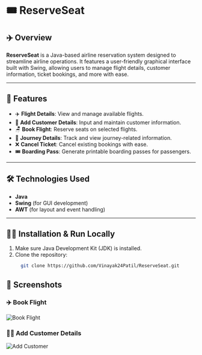 # 🎟️ ReserveSeat

## ✈️ Overview  
**ReserveSeat** is a Java-based airline reservation system designed to streamline airline operations. It features a user-friendly graphical interface built with Swing, allowing users to manage flight details, customer information, ticket bookings, and more with ease.

---

## 🚀 Features
- ✈️ **Flight Details**: View and manage available flights.
- 👤 **Add Customer Details**: Input and maintain customer information.
- 🪑 **Book Flight**: Reserve seats on selected flights.
- 📍 **Journey Details**: Track and view journey-related information.
- ❌ **Cancel Ticket**: Cancel existing bookings with ease.
- 🎟️ **Boarding Pass**: Generate printable boarding passes for passengers.

---

## 🛠️ Technologies Used
- **Java**  
- **Swing** (for GUI development)  
- **AWT** (for layout and event handling)

---

## 🧑‍💻 Installation & Run Locally

1. Make sure Java Development Kit (JDK) is installed.
2. Clone the repository:
   ```bash
     git clone https://github.com/Vinayak24Patil/ReserveSeat.git

## 📸 Screenshots

### ✈️ Book Flight
![Book Flight](https://github.com/Vinayak24Patil/Airline_Reservation_System/blob/main/im1.jpg)

### 🧑‍💼 Add Customer Details
![Add Customer](https://github.com/Vinayak24Patil/Airline_Reservation_System/blob/main/im2.jpg)
